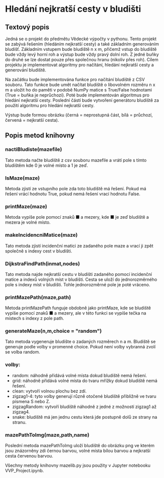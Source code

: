 # Hledání nejkratší cesty v bludišti
## Textový popis
Jedná se o projekt do předmětu Vědecké výpočty v pythonu.
Tento projekt se zabývá řešením (hledáním nejkratší cesty) a také základním generováním bludišť. Základním vstupem bude bludiště n x m, přičemž vstup do bludiště bude vždy levý horní roh a výstup bude vždy pravý dolní roh. Z jedné buňky do druhé se lze dostat pouze přes společnou hranu (nikoliv přes roh). Cílem projektu je implementovat algoritmy pro načítání, hledání nejkratší cesty a generování bludiště.

Na začátku bude implementována funkce pro načítání bludiště z CSV souboru. Tato funkce bude umět načítat bludiště o libovolném rozměru n x m a uložit ho do paměti v podobě NumPy matice s True/False hodnotami (True = buňka je neprůchozí). Poté bude implementován algoritmus pro hledání nejkratší cesty. Poslední částí bude vytvoření generátoru bludiště za použití algoritmu pro hledání nejkratší cesty.

Výstup bude formou obrázku (černá = neprostupná část, bílá = průchozí, červená = nejkratší cesta).

## Popis metod knihovny
### nactiBludiste(mazefile)
Tato metoda načte bludiště z csv souboru mazefile a vrátí pole s tímto bludištěm kde 0 je volné místo a 1 je zeď.
### IsMaze(maze)
Metoda zjistí ze vstupního pole zda toto bludiště má řešení. Pokud má řešení vrácí hodnotu True, pokud nemá řešení vrací hodnotu False.
### printMaze(maze)
Metoda vypíše pole pomocí znaků ■ a mezery, kde ■ je zeď bludiště a mezera je volné místo.
### makeIncidencniMatice(maze)
Tato metoda zjistí incidenční matici ze zadaného pole maze a vrací ji zpět společně s indexy cest v bludišti.
### DijkstraFindPath(inmat,nodes)
Tato metoda najde nejkratší cestu v bludišti zadaného pomocí incidenční matice a indexů volných míst v bludišti. Cesta se uloží do jednorozměrného pole s indexy míst v bludišti. Tohle jednorozměrné pole je poté vráceno. 
### printMazePath(maze,path)
Metoda printMazePath funguje obdobně jako printMaze, kde se bludiště vypíše pomocí znaků ■ a mezery, ale v této funkci se vypíše tečka na místech s indexy z pole path.
### generateMaze(n,m,choice = "random")
Tato metoda vygeneruje bludište o zadaných rozměrech n a m. Bludiště se generuje podle volby v promenné choice. Pokud není volby vybranná zvolí se volba random.
### volby:
* random: náhodně přidává volné místa dokud bludiště nemá řešení.
* grid: náhodně přidává volné místa do tvaru mřížky dokud bludiště nemá řešení.
* clean: vytvoří volnou plochu bez zdí.
* zigzag1-4: tyto volby generují různě otočené bludiště přibližně ve tvaru písmena S nebo Z.
* zigzagRandom: vytvoří bludiště náhodně z jedné z možností zigzag1 až zigzag4.
* snake: bludiště má jen jednu cestu která jde postupně dolů ze strany na stranu.
### mazePathToImg(maze,path,name)
Poslední metoda mazePathToImg uloží bludiště do obrázku png ve kterém jsou znázorněny zdi černou barvou, volné místa bílou barvou a nejkratší cesta červenou barvou.

Všechny metody knihovny mazelib.py jsou použity v Jupyter notebooku VVP_Project.ipynb.